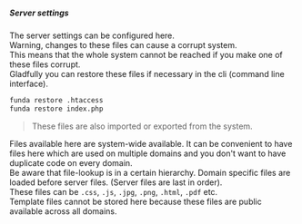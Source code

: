 ##### Server settings

The server settings can be configured here.  
Warning, changes to these files can cause a corrupt system.   
This means that the whole system cannot be reached if you make one of these files corrupt.  
Gladfully you can restore these files if necessary in the cli (command line interface). 

```bash
funda restore .htaccess  
funda restore index.php
```

> These files are also imported or exported from the system.

Files available here are system-wide available. 
It can be convenient to have files here which are used on multiple domains and you don't want to have duplicate code on every domain.  
Be aware that file-lookup is in a certain hierarchy. Domain specific files are loaded before server files. (Server files are last in order).  
These files can be `.css`, `.js`, `.jpg`, `.png`, `.html`, `.pdf` etc.  
Template files cannot be stored here because these files are public available across all domains. 


